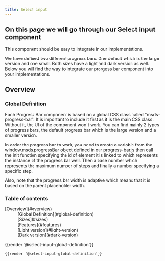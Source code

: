 ```yaml
---
title: Select input 
---
```

## On this page we will go through our Select input component 

This component should be easy to integrate in our implementations. 

We have defined two different progress bars. One default which is the large version and one small. Both sizes have a light and dark version as well. Below you will find the way to integrate our prorgess bar component into your implementations.



## Overview
### Global Definition
Each Progress Bar component is based on a global CSS class called "msds-progress-bar". It is important to include it first as it is the main CSS class. Without it, the UI of the component won't work. You can find mainly 2 types of progress bars, the default progress bar which is the large version and a smaller version.

In order the progress bar to work, you need to create a variable from the window.msds.progressBar object defined in our progress-bar.js then call the init function specifying the id of element it is linked to which represents the instance of the progress bar well. Then a base number which represents the maximum number of steps and finally a number specifying a specific step.

Also, note that the progress bar width is adaptive which means that it is based on the parent placeholder width.


### Table of contents
<div class="row">
    <div class="col-4">
        <dl>
            <dt>[Overview](#overview)</dt>
            <dd>[Global Definition](#global-definition)</dd>
            <dd>[Sizes](#sizes)</dd>
            <dd>[Features](#features)</dd>
            <dd>[Light version](#light-version)</dd>
            <dd>[Dark version](#dark-version)</dd>
        </dl>        
    </div>    
</div>

<div class="element-preview">
  <div class="element-preview__inner">{{render '@select-input-global-definition'}}</div>
</div>

```html
{{render '@select-input-global-definition'}}
```